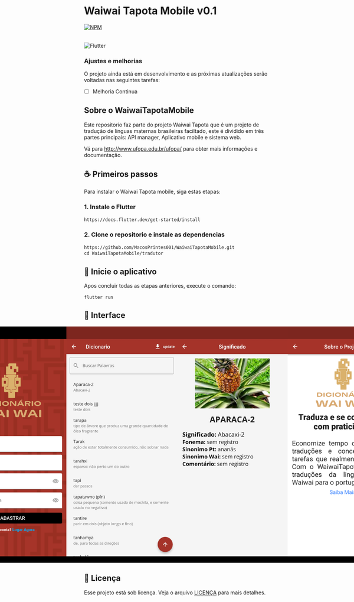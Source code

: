 # Waiwai Tapota Mobile v0.1
<!---Esses são exemplos. Veja https://shields.io para outras pessoas ou para personalizar este conjunto de escudos. Você pode querer incluir dependências, status do projeto e informações de licença aqui--->

[![NPM](https://img.shields.io/npm/l/react)](https://github.com/devsuperior/sds1-wmazoni/blob/master/LICENSE)

<div style="display:inline_block"><br/>
<img align="center" alt="Flutter" src="https://img.shields.io/badge/Flutter-02569B?style=for-the-badge&logo=flutter&logoColor=white"/>
</div>


### Ajustes e melhorias

O projeto ainda está em desenvolvimento e as próximas atualizações serão voltadas nas seguintes tarefas:

- [ ] Melhoria Continua


## Sobre o WaiwaiTapotaMobile
Este repositorio faz parte do projeto Waiwai Tapota que é um projeto de tradução de linguas maternas brasileiras faciltado, este é dividido em três partes principais: API manager, Aplicativo mobile e sistema web.

Vá para http://www.ufopa.edu.br/ufopa/ para obter mais informações e documentação.

## ☕ Primeiros passos

Para instalar o Waiwai Tapota mobile, siga estas etapas:

### 1. Instale o Flutter

```
https://docs.flutter.dev/get-started/install
```

### 2. Clone o repositorio e instale as dependencias
```
https://github.com/MacosPrintes001/WaiwaiTapotaMobile.git
cd WaiwaiTapotaMobile/tradutor
```

## 🚀 Inicie o aplicativo

Apos concluir todas as etapas anteriores, execute o comando:

```
flutter run
```
## 📱 Interface

<div style="display: flex; justify-content: center;">
  <img src="https://github.com/MacosPrintes001/WaiwaiTapotaMobile/blob/main/tradutor/Interface/login.png" width="300">
  <img src="https://github.com/MacosPrintes001/WaiwaiTapotaMobile/blob/main/tradutor/Interface/cadastro.png" width="300">
  <img src="https://github.com/MacosPrintes001/WaiwaiTapotaMobile/blob/main/tradutor/Interface/busca.jpg" width="300">

  <br/>
  <img src="https://github.com/MacosPrintes001/WaiwaiTapotaMobile/blob/main/tradutor/Interface/significado.jpg" width="300">
  <img src="https://github.com/MacosPrintes001/WaiwaiTapotaMobile/blob/main/tradutor/Interface/aboutProject.png" width="300">
  <img src="https://github.com/MacosPrintes001/WaiwaiTapotaMobile/blob/main/tradutor/Interface/aboutEquipe.png" width="300">


</div>

## 📝 Licença

Esse projeto está sob licença. Veja o arquivo [LICENÇA](LICENSE.md) para mais detalhes.
